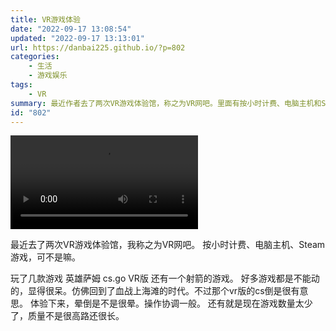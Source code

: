 ```yaml
---
title: VR游戏体验
date: "2022-09-17 13:08:54"
updated: "2022-09-17 13:13:01"
url: https://danbai225.github.io/?p=802
categories:
    - 生活
    - 游戏娱乐
tags:
    - VR
summary: 最近作者去了两次VR游戏体验馆，称之为VR网吧。里面有按小时计费、电脑主机和Steam游戏。作者玩了几款游戏如《英雄萨姆》、《CS:GO VR版》和一个射箭的游戏。有些游戏不能动，感觉呆板，像回到了血战上海滩的时代。不过VR版的CS很有意思。作者体验下来晕倒不算很晕，操作协调一般。不过游戏的数量太少了，质量也不是很高，发展路还很长。
id: "802"
---
```


<video src="https://media.st.dl.eccdnx.com/steam/apps/256691508/movie480.webm?t=1501242617" controls>
  你的浏览器不支持 <code>video</code> 标签。
</video>

最近去了两次VR游戏体验馆，我称之为VR网吧。
按小时计费、电脑主机、Steam游戏，可不是嘛。

玩了几款游戏 英雄萨姆 cs.go VR版 还有一个射箭的游戏。
好多游戏都是不能动的，显得很呆。仿佛回到了血战上海滩的时代。不过那个vr版的cs倒是很有意思。
体验下来，晕倒是不是很晕。操作协调一般。
还有就是现在游戏数量太少了，质量不是很高路还很长。


